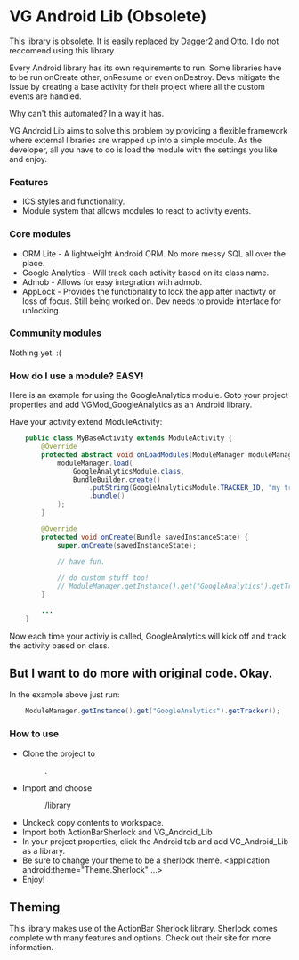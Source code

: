 VG Android Lib (Obsolete)
===
This library is obsolete. It is easily replaced by Dagger2 and Otto. I do not reccomend using this library.

Every Android library has its own requirements to run. Some libraries have to be run onCreate other, onResume or even onDestroy. Devs mitigate the issue by creating a base activity for their project where all the custom events are handled.

Why can't this automated? 
In a way it has.

VG Android Lib aims to solve this problem by providing a flexible framework where external libraries are wrapped up into a simple module. As the developer, all you have to do is load the module with the settings you like and enjoy.

### Features
* ICS styles and functionality.
* Module system that allows modules to react to activity events.

### Core modules
* ORM Lite - A lightweight Android ORM. No more messy SQL all over the place.
* Google Analytics - Will track each activity based on its class name.
* Admob - Allows for easy integration with admob.
* AppLock - Provides the functionality to lock the app after inactivty or loss of focus. Still being worked on. Dev needs to provide interface for unlocking.

### Community modules
Nothing yet. :(

### How do I use a module? EASY!
Here is an example for using the GoogleAnalytics module.
Goto your project properties and add VGMod_GoogleAnalytics as an Android library.

Have your activity extend ModuleActivity:
```java
	public class MyBaseActivity extends ModuleActivity {
		@Override
		protected abstract void onLoadModules(ModuleManager moduleManager) {
			moduleManager.load(
				GoogleAnalyticsModule.class,
				BundleBuilder.create()
					.putString(GoogleAnalyticsModule.TRACKER_ID, "my tracker code")
					.bundle()
			);
		}

		@Override
		protected void onCreate(Bundle savedInstanceState) {
			super.onCreate(savedInstanceState);
			
			// have fun.

			// do custom stuff too!
			// ModuleManager.getInstance().get("GoogleAnalytics").getTracker();
		}

		...
	}
```
Now each time your activiy is called, GoogleAnalytics will kick off and track the activity based on class.

## But I want to do more with original code. Okay.
In the example above just run:
```java
	ModuleManager.getInstance().get("GoogleAnalytics").getTracker();
```

### How to use
* Clone the project to <dir>.
* Import and choose <dir>/library
* Unckeck copy contents to workspace.
* Import both ActionBarSherlock and VG_Android_Lib
* In your project properties, click the Android tab and add VG_Android_Lib as a library.
* Be sure to change your theme to be a sherlock theme. <application android:theme="Theme.Sherlock" ...>
* Enjoy!

## Theming
This library makes use of the ActionBar Sherlock library. Sherlock comes complete with many features and options. Check out their site for more information.
